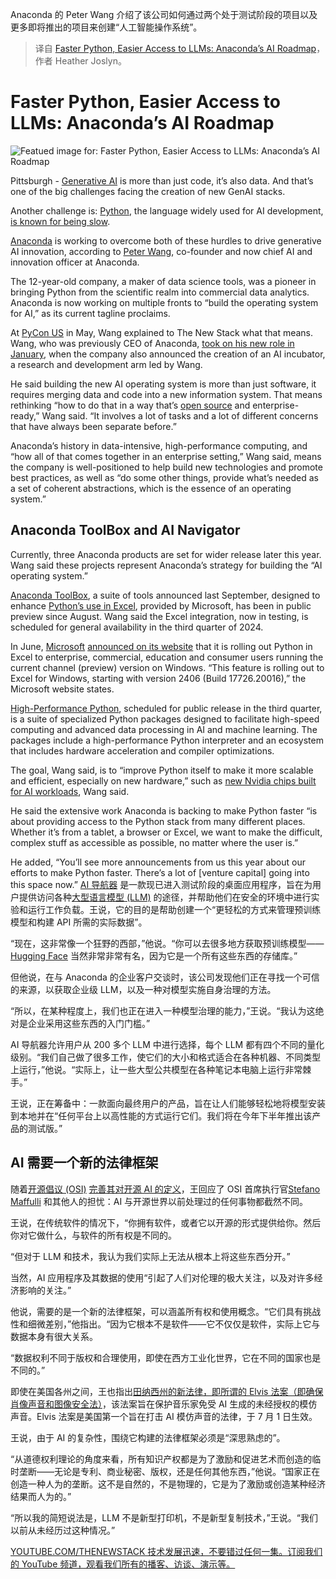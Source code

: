 
<!--
title: 更快的 Python，更轻松地访问 LLM：Anaconda 的 AI 路线图
cover: https://cdn.thenewstack.io/media/2024/07/6272e449-faster-python-easier-access-to-llms-anacondas-ai-roadmap.jpg
-->

Anaconda 的 Peter Wang 介绍了该公司如何通过两个处于测试阶段的项目以及更多即将推出的项目来创建“人工智能操作系统”。

> 译自 [Faster Python, Easier Access to LLMs: Anaconda’s AI Roadmap](https://thenewstack.io/faster-python-easier-access-to-llms-anacondas-ai-roadmap/)，作者 Heather Joslyn。


# Faster Python, Easier Access to LLMs: Anaconda’s AI Roadmap

![Featued image for: Faster Python, Easier Access to LLMs: Anaconda’s AI Roadmap](https://cdn.thenewstack.io/media/2024/07/6272e449-faster-python-easier-access-to-llms-anacondas-ai-roadmap-1024x576.jpg)

Pittsburgh - [Generative AI](https://thenewstack.io/ai/) is more than just code, it’s also data. And that’s one of the big challenges facing the creation of new GenAI stacks.

Another challenge is: [Python](https://thenewstack.io/python/), the language widely used for AI development, [is known for being slow](https://thenewstack.io/why-python-is-so-slow-and-what-is-being-done-about-it/).

[Anaconda](https://www.anaconda.com/) is working to overcome both of these hurdles to drive generative AI innovation, according to [Peter Wang](https://thenewstack.io/qa-with-peter-wang-co-founder-and-ceo-of-anaconda/), co-founder and now chief AI and innovation officer at Anaconda.

The 12-year-old company, a maker of data science tools, was a pioneer in bringing Python from the scientific realm into commercial data analytics. Anaconda is now working on multiple fronts to “build the operating system for AI,” as its current tagline proclaims.

At [PyCon US](https://thenewstack.io/pyconus-simon-willison-on-hacking-llms-for-fun-and-profit/) in May, Wang explained to The New Stack what that means. Wang, who was previously CEO of Anaconda, [took on his new role in January](https://www.anaconda.com/press/anaconda-leadership-ai-incubator), when the company also announced the creation of an AI incubator, a research and development arm led by Wang.

He said building the new AI operating system is more than just software, it requires merging data and code into a new information system. That means rethinking “how to do that in a way that’s [open source](https://thenewstack.io/open-source/) and enterprise-ready,” Wang said. “It involves a lot of tasks and a lot of different concerns that have always been separate before.”

Anaconda’s history in data-intensive, high-performance computing, and “how all of that comes together in an enterprise setting,” Wang said, means the company is well-positioned to help build new technologies and promote best practices, as well as “do some other things, provide what’s needed as a set of coherent abstractions, which is the essence of an operating system.”

## Anaconda ToolBox and AI Navigator

Currently, three Anaconda products are set for wider release later this year. Wang said these projects represent Anaconda’s strategy for building the “AI operating system.”

[Anaconda ToolBox](https://thenewstack.io/python-delights-excel-data-nerds-plus-data-lake-enthusiasts/), a suite of tools announced last September, designed to enhance [Python’s use in Excel](https://thenewstack.io/microsoft-puts-python-in-excel/), provided by Microsoft, has been in public preview since August. Wang said the Excel integration, now in testing, is scheduled for general availability in the third quarter of 2024.

In June, [Microsoft](https://news.microsoft.com/?utm_content=inline+mention) [announced on its website](https://techcommunity.microsoft.com/t5/excel-blog/announcing-python-in-excel-combining-the-power-of-python-and-the/ba-p/3893439) that it is rolling out Python in Excel to enterprise, commercial, education and consumer users running the current channel (preview) version on Windows. “This feature is rolling out to Excel for Windows, starting with version 2406 (Build 17726.20016),” the Microsoft website states.

[High-Performance Python](https://www.anaconda.com/products/high-performance-python), scheduled for public release in the third quarter, is a suite of specialized Python packages designed to facilitate high-speed computing and advanced data processing in AI and machine learning. The packages include a high-performance Python interpreter and an ecosystem that includes hardware acceleration and compiler optimizations.

The goal, Wang said, is to “improve Python itself to make it more scalable and efficient, especially on new hardware,” such as [new Nvidia chips built for AI workloads](https://thenewstack.io/nvidias-superchips-for-ai-radical-but-a-work-in-progress/), Wang said.

He said the extensive work Anaconda is backing to make Python faster “is about providing access to the Python stack from many different places. Whether it’s from a tablet, a browser or Excel, we want to make the difficult, complex stuff as accessible as possible, no matter where the user is.”

He added, “You’ll see more announcements from us this year about our efforts to make Python faster. There’s a lot of [venture capital] going into this space now.”
[AI 导航器](https://www.anaconda.com/products/ai-navigator) 是一款现已进入测试阶段的桌面应用程序，旨在为用户提供访问各种[大型语言模型 (LLM)](https://thenewstack.io/llm/) 的途径，并帮助他们在安全的环境中进行实验和运行工作负载。王说，它的目的是帮助创建一个“更轻松的方式来管理预训练模型和构建 API 所需的实际数据”。

“现在，这非常像一个狂野的西部，”他说。“你可以去很多地方获取预训练模型——[Hugging Face](https://thenewstack.io/how-hugging-face-positions-itself-in-the-open-llm-stack/) 当然非常非常有名，因为它是一个所有这些东西的存储库。”

但他说，在与 Anaconda 的企业客户交谈时，该公司发现他们正在寻找一个可信的来源，以获取企业级 LLM，以及一种对模型实施自身治理的方法。

“所以，在某种程度上，我们也正在进入一种模型治理的能力，”王说。“我认为这绝对是企业采用这些东西的入门门槛。”

AI 导航器允许用户从 200 多个 LLM 中进行选择，每个 LLM 都有四个不同的量化级别。“我们自己做了很多工作，使它们的大小和格式适合在各种机器、不同类型上运行，”他说。“实际上，让一些大型公共模型在各种笔记本电脑上运行非常棘手。”

王说，正在筹备中：一款面向最终用户的产品，旨在让人们能够轻松地将模型安装到本地并在“任何平台上以高性能的方式运行它们。我们将在今年下半年推出该产品的测试版。”

## AI 需要一个新的法律框架
随着[开源倡议 (OSI)](https://opensource.org/) [完善其对开源 AI 的定义](https://thenewstack.io/open-source-ai-osi-wrestles-with-a-definition/)，王回应了 OSI 首席执行官[Stefano Maffulli](https://www.linkedin.com/in/maffulli) 和其他人的担忧：AI 与开源世界以前处理过的任何事物都截然不同。

王说，在传统软件的情况下，“你拥有软件，或者它以开源的形式提供给你。然后你对它做什么，与软件的所有权是不同的。

“但对于 LLM 和技术，我认为我们实际上无法从根本上将这些东西分开。”

当然，AI 应用程序及其数据的使用“引起了人们对伦理的极大关注，以及对许多经济影响的关注。”

他说，需要的是一个新的法律框架，可以涵盖所有权和使用概念。“它们具有挑战性和细微差别，”他指出。“因为它根本不是软件——它不仅仅是软件，实际上它与数据本身有很大关系。

“数据权利不同于版权和合理使用，即使在西方工业化世界，它在不同的国家也是不同的。”

即使在美国各州之间，王也指出[田纳西州的新法律，即所谓的 Elvis 法案（即确保肖像声音和图像安全法）](https://www.ascap.com/news-events/articles/2024/03/elvis-act-tn)，该法案旨在保护音乐家免受 AI 生成的未经授权的模仿声音。Elvis 法案是美国第一个旨在打击 AI 模仿声音的法律，于 7 月 1 日生效。

王说，由于 AI 的复杂性，围绕它构建的法律框架必须是“深思熟虑的”。

“从道德权利理论的角度来看，所有知识产权都是为了激励和促进艺术而创造的临时垄断——无论是专利、商业秘密、版权，还是任何其他东西，”他说。“国家正在创造一种人为的垄断。这不是自然的，不是物理的，它是为了激励或创造某种经济结果而人为的。”

“所以我的简短说法是，LLM 不是新型打印机，不是新型复制技术，”王说。“我们以前从未经历过这种情况。”

[YOUTUBE.COM/THENEWSTACK
技术发展迅速，不要错过任何一集。订阅我们的 YouTube
频道，观看我们所有的播客、访谈、演示等。
](https://youtube.com/thenewstack?sub_confirmation=1)
